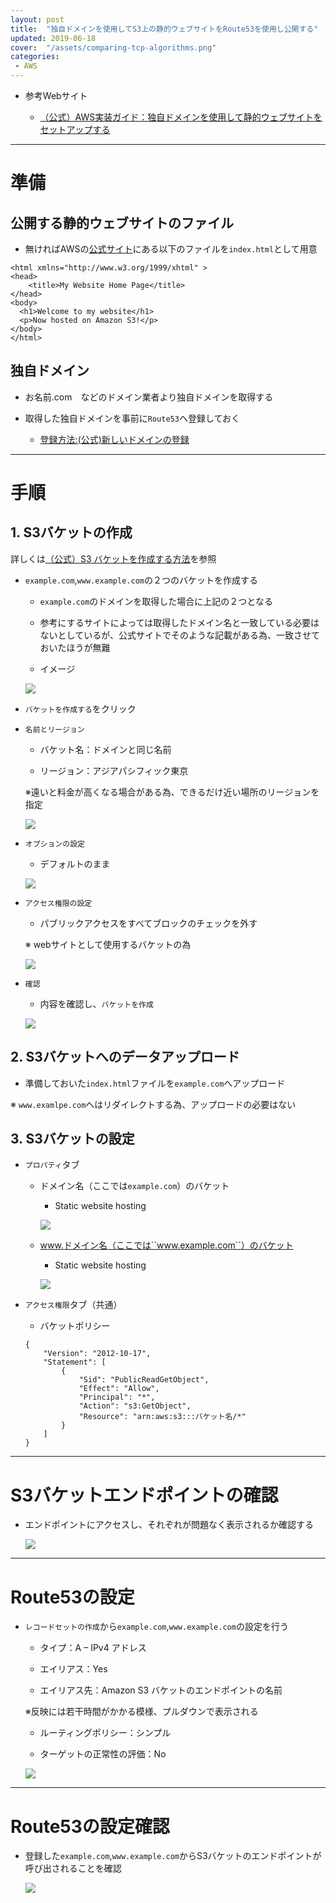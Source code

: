 ```yaml
---
layout: post
title:  "独自ドメインを使用してS3上の静的ウェブサイトをRoute53を使用し公開する"
updated: 2019-06-18
cover:  "/assets/comparing-tcp-algorithms.png"
categories:
 - AWS
---
```


* 参考Webサイト

    * [（公式）AWS実装ガイド：独自ドメインを使用して静的ウェブサイトをセットアップする](https://docs.aws.amazon.com/ja_jp/AmazonS3/latest/dev/website-hosting-custom-domain-walkthrough.html)

---

# 準備

## 公開する静的ウェブサイトのファイル

* 無ければAWSの[公式サイト](https://docs.aws.amazon.com/ja_jp/AmazonS3/latest/dev/website-hosting-custom-domain-walkthrough.html)にある以下のファイルを``index.html``として用意

```
<html xmlns="http://www.w3.org/1999/xhtml" >
<head>
    <title>My Website Home Page</title>
</head>
<body>
  <h1>Welcome to my website</h1>
  <p>Now hosted on Amazon S3!</p>
</body>
</html>
```

## 独自ドメイン

* お名前.com　などのドメイン業者より独自ドメインを取得する

* 取得した独自ドメインを事前に``Route53``へ登録しておく

    * [登録方法:(公式)新しいドメインの登録](https://docs.aws.amazon.com/ja_jp/Route53/latest/DeveloperGuide/domain-register.html)
  
---

# 手順

## 1. S3バケットの作成

詳しくは[（公式）S3 バケットを作成する方法](https://docs.aws.amazon.com/ja_jp/AmazonS3/latest/user-guide/create-bucket.html)を参照

* ``example.com``,``www.example.com``の２つのバケットを作成する
    * ``example.com``のドメインを取得した場合に上記の２つとなる
    * 参考にするサイトによっては取得したドメイン名と一致している必要はないとしているが、公式サイトでそのような記載がある為、一致させておいたほうが無難

    * イメージ
    
    ![]({{site.baseurl}}/assets/posts/20190618_s3_route53_01.PNG)

* ``バケットを作成する``をクリック

* ``名前とリージョン``
    
    * バケット名：ドメインと同じ名前

    * リージョン：アジアパシフィック東京

    ※遠いと料金が高くなる場合がある為、できるだけ近い場所のリージョンを指定

    ![]({{site.baseurl}}/assets/posts/20190618_s3_route53_02.PNG)

* ``オプションの設定``

    * デフォルトのまま

    ![]({{site.baseurl}}/assets/posts/20190618_s3_route53_03.PNG)

* ``アクセス権限の設定``

    * パブリックアクセスをすべてブロックのチェックを外す

    ※ webサイトとして使用するバケットの為

    ![]({{site.baseurl}}/assets/posts/20190618_s3_route53_04.PNG)

* ``確認``

    * 内容を確認し、``バケットを作成``

    ![]({{site.baseurl}}/assets/posts/20190618_s3_route53_05.PNG)

## 2. S3バケットへのデータアップロード

* 準備しておいた``index.html``ファイルを``example.com``へアップロード

※ ``www.examlpe.com``へはリダイレクトする為、アップロードの必要はない

## 3. S3バケットの設定


* ``プロパティ``タブ

    * ドメイン名（ここでは``example.com``）のバケット

        * Static website hosting

        ![]({{site.baseurl}}/assets/20190618_s3_route53_06.PNG)

    * www.ドメイン名（ここでは``www.example.com``）のバケット

        * Static website hosting

        ![]({{site.baseurl}}/assets/posts/20190618_s3_route53_07.PNG)

* ``アクセス権限``タブ（共通）

    * バケットポリシー

    ```
    {
        "Version": "2012-10-17",
        "Statement": [
            {
                "Sid": "PublicReadGetObject",
                "Effect": "Allow",
                "Principal": "*",
                "Action": "s3:GetObject",
                "Resource": "arn:aws:s3:::バケット名/*"
            }
        ]
    }
    ```

---

# S3バケットエンドポイントの確認

* エンドポイントにアクセスし、それぞれが問題なく表示されるか確認する

    ![]({{site.baseurl}}/assets/posts/20190618_s3_route53_08.PNG)

---

# Route53の設定

* ``レコードセットの作成``から``example.com``,``www.example.com``の設定を行う

    * タイプ：A – IPv4 アドレス

    * エイリアス：Yes

    * エイリアス先：Amazon S3 バケットのエンドポイントの名前

    ※反映には若干時間がかかる模様、プルダウンで表示される

    * ルーティングポリシー：シンプル

    * ターゲットの正常性の評価：No

    ![](assets/20190618_s3_route53_09.PNG)

---

# Route53の設定確認

* 登録した``example.com``,``www.example.com``からS3バケットのエンドポイントが呼び出されることを確認

    ![]({{site.baseurl}}/assets/posts/20190618_s3_route53_08.PNG)